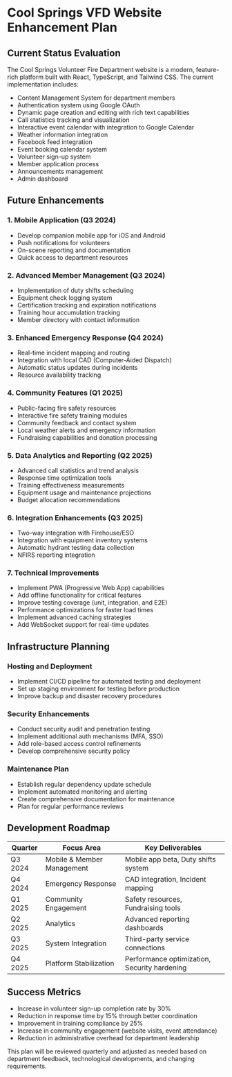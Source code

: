 # Cool Springs VFD Website Enhancement Plan

## Current Status Evaluation

The Cool Springs Volunteer Fire Department website is a modern, feature-rich platform built with React, TypeScript, and Tailwind CSS. The current implementation includes:

- Content Management System for department members
- Authentication system using Google OAuth
- Dynamic page creation and editing with rich text capabilities
- Call statistics tracking and visualization
- Interactive event calendar with integration to Google Calendar
- Weather information integration
- Facebook feed integration
- Event booking calendar system
- Volunteer sign-up system
- Member application process
- Announcements management
- Admin dashboard

## Future Enhancements

### 1. Mobile Application (Q3 2024)
- Develop companion mobile app for iOS and Android
- Push notifications for volunteers
- On-scene reporting and documentation
- Quick access to department resources

### 2. Advanced Member Management (Q3 2024)
- Implementation of duty shifts scheduling
- Equipment check logging system
- Certification tracking and expiration notifications
- Training hour accumulation tracking
- Member directory with contact information

### 3. Enhanced Emergency Response (Q4 2024)
- Real-time incident mapping and routing
- Integration with local CAD (Computer-Aided Dispatch)
- Automatic status updates during incidents
- Resource availability tracking

### 4. Community Features (Q1 2025)
- Public-facing fire safety resources
- Interactive fire safety training modules
- Community feedback and contact system
- Local weather alerts and emergency information
- Fundraising capabilities and donation processing

### 5. Data Analytics and Reporting (Q2 2025)
- Advanced call statistics and trend analysis
- Response time optimization tools
- Training effectiveness measurements
- Equipment usage and maintenance projections
- Budget allocation recommendations

### 6. Integration Enhancements (Q3 2025)
- Two-way integration with Firehouse/ESO
- Integration with equipment inventory systems
- Automatic hydrant testing data collection
- NFIRS reporting integration

### 7. Technical Improvements
- Implement PWA (Progressive Web App) capabilities
- Add offline functionality for critical features
- Improve testing coverage (unit, integration, and E2E)
- Performance optimizations for faster load times
- Implement advanced caching strategies
- Add WebSocket support for real-time updates

## Infrastructure Planning

### Hosting and Deployment
- Implement CI/CD pipeline for automated testing and deployment
- Set up staging environment for testing before production
- Improve backup and disaster recovery procedures

### Security Enhancements
- Conduct security audit and penetration testing
- Implement additional auth mechanisms (MFA, SSO)
- Add role-based access control refinements
- Develop comprehensive security policy

### Maintenance Plan
- Establish regular dependency update schedule
- Implement automated monitoring and alerting
- Create comprehensive documentation for maintenance
- Plan for regular performance reviews

## Development Roadmap

| Quarter | Focus Area | Key Deliverables |
|---------|------------|------------------|
| Q3 2024 | Mobile & Member Management | Mobile app beta, Duty shifts system |
| Q4 2024 | Emergency Response | CAD integration, Incident mapping |
| Q1 2025 | Community Engagement | Safety resources, Fundraising tools |
| Q2 2025 | Analytics | Advanced reporting dashboards |
| Q3 2025 | System Integration | Third-party service connections |
| Q4 2025 | Platform Stabilization | Performance optimization, Security hardening |

## Success Metrics

- Increase in volunteer sign-up completion rate by 30%
- Reduction in response time by 15% through better coordination
- Improvement in training compliance by 25%
- Increase in community engagement (website visits, event attendance)
- Reduction in administrative overhead for department leadership

This plan will be reviewed quarterly and adjusted as needed based on department feedback, technological developments, and changing requirements. 